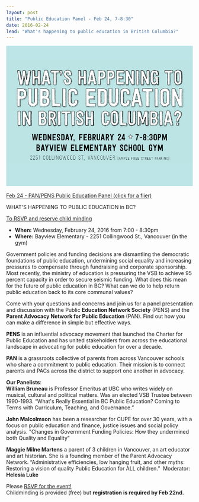 ```yaml
---
layout: post
title: "Public Education Panel - Feb 24, 7-8:30"
date: 2016-02-24
lead: "What's happening to public education in British Columbia?"
---
```


![What's happening to public education in British Columbia](/images/8787557_orig.jpeg)

[Feb 24 - PAN/PENS Public Education Panel (click for a flier)](/downloads/publiceducationprint.pdf)

WHAT'S HAPPENING TO PUBLIC EDUCATION in BC?

[To RSVP and reserve child minding](http://bayviewpac.ca/joomla/events/panel-rsvp#RSVP)

* **When:**          Wednesday, February 24, 2016 from 7:00 - 8:30pm 
* **Where:**         Bayview Elementary - 2251 Collingwood St., Vancouver (in the gym)

Government policies and funding decisions are dismantling the democratic foundations of public education, undermining social equality and increasing pressures to compensate through fundraising and corporate sponsorship. Most recently, the ministry of education is pressuring the VSB to achieve 95 percent capacity in order to secure seismic funding.  What does this mean for the future of public education in BC?  What can we do to help return public education back to its core communal values?

Come with your questions and concerns and join us for a panel presentation and discussion with the Public **Education Network Society** (PENS) and the **Parent Advocacy Network for Public Education** (PAN). Find out how you can make a difference in simple but effective ways.

**PENS** is an influential advocacy movement that launched the Charter for Public Education and has united stakeholders from across the educational landscape in advocating for public education for over a decade. 

**PAN** is a grassroots collective of parents from across Vancouver schools who share a commitment to public education. Their mission is to connect parents and PACs across the district to support one another in advocacy.

**Our Panelists**:  
**William Bruneau** is Professor Emeritus at UBC who writes widely on musical, cultural and political matters. Was an elected VSB Trustee between 1990-1993.
“​What's Really Essential in BC Public Education? Coming to Terms with Curriculum, Teaching, and Governance.”

**John Malcolmson** has been a researcher for CUPE for over 30 years, with a focus on public education and finance, justice issues and social policy analysis. 
"Changes in Government Funding Policies: How they undermined both Quality and Equality"

**Maggie Milne Martens** a parent of 3 children in Vancouver, an art educator and art historian.  She is a founding member of the Parent Advocacy Network. 
“Administrative efficiencies, low hanging fruit, and other myths: Restoring a vision of quality Public Education for ALL children.”
​
Moderator: **Helesia Luke**

Please [RSVP for the event!](http://bayviewpac.ca/joomla/events/panel-rsvp)  
Childminding is provided (free) but **registration is required by Feb 22nd.**